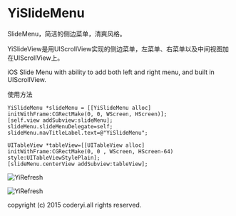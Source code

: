 # YiSlideMenu
SlideMenu，简洁的侧边菜单，清爽风格。

YiSlideView是用UIScrollView实现的侧边菜单，左菜单、右菜单以及中间视图加在UIScrollView上。

iOS Slide Menu with ability to add both left and right menu, and built in UIScrollView.

使用方法

    YiSlideMenu *slideMenu = [[YiSlideMenu alloc] initWithFrame:CGRectMake(0, 0, WScreen, HScreen)];
    [self.view addSubview:slideMenu];
    slideMenu.slideMenuDelegate=self;
    slideMenu.navTitleLabel.text=@"YiSlideMenu";
    
    UITableView *tableView=[[UITableView alloc] initWithFrame:CGRectMake(0, 0 , WScreen, HScreen-64) style:UITableViewStylePlain];
    [slideMenu.centerView addSubview:tableView];
    
    
    
    
    
    
![YiRefresh](http://7u2k5i.com1.z0.glb.clouddn.com/github_yislidemenu1.gif?imageMogr2/thumbnail/370x662!) 

![YiRefresh](http://7u2k5i.com1.z0.glb.clouddn.com/github_yislidemenu2.gif?imageMogr2/thumbnail/370x662!) 

copyright (c) 2015 coderyi.all rights reserved.
